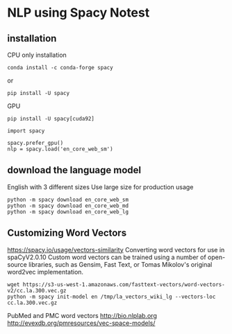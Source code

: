 # NLP using Spacy Notest

## installation

CPU only installation
```
conda install -c conda-forge spacy
```
or
```
pip install -U spacy
```

GPU
```
pip install -U spacy[cuda92]
```

```
import spacy

spacy.prefer_gpu()
nlp = spacy.load('en_core_web_sm')
```

## download the language model 

English with 3 different sizes 
Use large size for production usage
```
python -m spacy download en_core_web_sm 
python -m spacy download en_core_web_md
python -m spacy download en_core_web_lg
```

## Customizing Word Vectors 

https://spacy.io/usage/vectors-similarity
Converting word vectors for use in spaCyV2.0.10
Custom word vectors can be trained using a number of open-source libraries, such as Gensim, Fast Text, or Tomas Mikolov's original word2vec implementation.

```
wget https://s3-us-west-1.amazonaws.com/fasttext-vectors/word-vectors-v2/cc.la.300.vec.gz
python -m spacy init-model en /tmp/la_vectors_wiki_lg --vectors-loc cc.la.300.vec.gz
```

PubMed and PMC word vectors 
http://bio.nlplab.org
http://evexdb.org/pmresources/vec-space-models/




